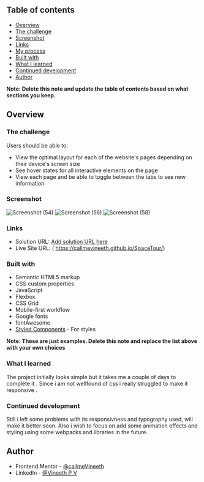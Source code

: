
## Table of contents

  - [Overview](#overview)
  - [The challenge](#the-challenge)
  - [Screenshot](#screenshot)
  - [Links](#links)
  - [My process](#my-process)
  - [Built with](#built-with)
  - [What I learned](#what-i-learned)
  - [Continued development](#continued-development)
  - [Author](#author)


**Note: Delete this note and update the table of contents based on what sections you keep.**

## Overview

### The challenge

Users should be able to:

- View the optimal layout for each of the website's pages depending on their device's screen size
- See hover states for all interactive elements on the page
- View each page and be able to toggle between the tabs to see new information

### Screenshot
![Screenshot (54)](https://github.com/callmeVineeth/SpaceTour/assets/130293688/5cff0b3d-7f53-4479-938f-733d7e4db4c2)
![Screenshot (56)](https://github.com/callmeVineeth/SpaceTour/assets/130293688/d59f7ee4-576e-4cfe-8b9e-880b49b53eb6)
![Screenshot (58)](https://github.com/callmeVineeth/SpaceTour/assets/130293688/2b728e1e-ffef-45f1-b4b0-be5879ed7251)



### Links

- Solution URL: [Add solution URL here](https://your-solution-url.com)
- Live Site URL: ( https://callmevineeth.github.io/SpaceTour/)


### Built with

- Semantic HTML5 markup
- CSS custom properties
- JavaScript
- Flexbox
- CSS Grid
- Mobile-first workflow
- Google fonts
- fontAwesome
- [Styled Components](https://styled-components.com/) - For styles

**Note: These are just examples. Delete this note and replace the list above with your own choices**

### What I learned

The project initially looks simple but it takes me a couple of days to complete it . Since i am not wellfound of css i really struggled to make it responsive .


### Continued development

Still i left some problems with its responsivness  and typography used, will make it better soon.
Also i wish to focus on add some animation effects and styling using some webpacks and libraries in the future. 


## Author

- Frontend Mentor - [@callmeVineeth](https://www.frontendmentor.io/profile/callmeVineeth)
- LinkedIn - [@Vineeth P V](www.linkedin.com/in/vineeth-p-v-9216021b8)
